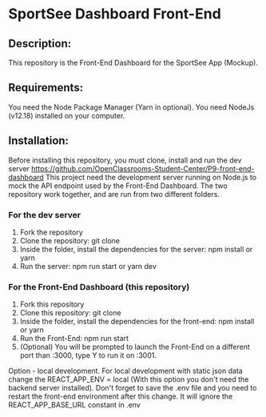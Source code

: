 # SportSee Dashboard Front-End

## Description:

This repository is the Front-End Dashboard for the SportSee App (Mockup).

## Requirements:

You need the Node Package Manager (Yarn in optional).
You need NodeJs (v12.18) installed on your computer.

## Installation:

Before installing this repository, you must clone, install and run the dev server https://github.com/OpenClassrooms-Student-Center/P9-front-end-dashboard
This project need the development server running on Node.js to mock the API endpoint used by the Front-End Dashboard.
The two repository work together, and are run from two different folders.

### For the dev server

1. Fork the repository
2. Clone the repository: git clone
3. Inside the folder, install the dependencies for the server: npm install or yarn
4. Run the server: npm run start or yarn dev

### For the Front-End Dashboard (this repository)

1. Fork this repository
2. Clone this repository: git clone
3. Inside the folder, install the dependencies for the front-end: npm install or yarn
4. Run the Front-End: npm run start
5. (Optional) You will be prompted to launch the Front-End on a different port than :3000, type Y to run it on :3001.

Option - local development.
For local development with static json data change the REACT_APP_ENV = local
(With this option you don't need the backend server installed).
Don't forget to save the .env file and you need to restart the front-end environment after this change.
It will ignore the REACT_APP_BASE_URL constant in .env
